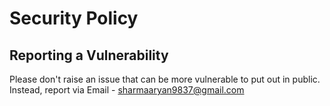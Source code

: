 # Security Policy

## Reporting a Vulnerability

Please don't raise an issue that can be more vulnerable to put out in public. Instead, report via Email - sharmaaryan9837@gmail.com
